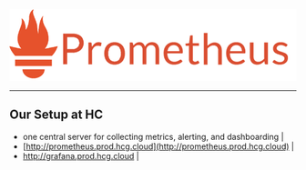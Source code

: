![logo](assets/prometheus.png)

---

## Our Setup at HC

- one central server for collecting metrics, alerting, and dashboarding |
- [http://prometheus.prod.hcg.cloud](http://prometheus.prod.hcg.cloud) |
- http://grafana.prod.hcg.cloud |
